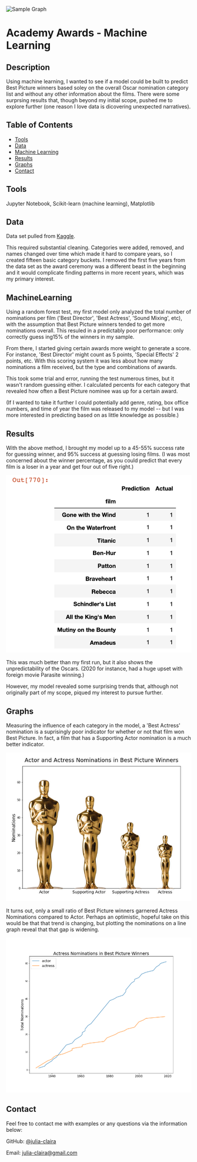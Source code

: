 ![Sample Graph](Resources/logo.png)

# Academy Awards - Machine Learning

## Description 

Using machine learning, I wanted to see if a model could be built to predict Best Picture winners based soley on the overall Oscar nomination category list and without any other information about the films. There were some surprsing results that,  though beyond my initial scope, pushed me to explore further (one reason I love data is dicovering unexpected narratives).



## Table of Contents

* [Tools](#Tools)
* [Data](#Data)
* [Machine Learning](#MachineLearning)
* [Results](#Results)
* [Graphs](#Graphs)
* [Contact](#Contact)



## Tools

Jupyter Notebook, Scikit-learn (machine learning), Matplotlib



## Data

Data set pulled from [Kaggle](https://https://www.kaggle.com/unanimad/the-oscar-award). 

This required substantial cleaning. Categories were added, removed, and names changed over time which made it hard to compare years, so I created fifteen basic category buckets. I removed the first five years from the data set as the award ceremony was a different beast in the beginning and it would complicate finding patterns in more recent years, which was my primary interest.



## MachineLearning
Using a random forest test, my first model only analyzed the total number of nominations per film ('Best Director', 'Best Actress', 'Sound Mixing', etc), with the assumption that Best Picture winners tended to get more nominations overall. This resuled in a predictably poor performance: only correctly guess ing15% of the winners in my sample. 

From there, I started giving certain awards more weight to generate a score. For instance, 'Best Director' might count as 5 points, 'Special Effects' 2 points, etc. With this scoring system it was less about how many nominations a film received, but the type and combinations of awards.

This took some trial and error, running the test numerous times, but it wasn't random guessing either. I calculated percents for each category that revealed how often a Best Picture nominee was up for a certain award.

(If I wanted to take it further I could potentially add genre, rating, box office numbers, and time of year the film was released to my model -- but I was more interested in predicting based on as little knowledge as possible.)



## Results

With the above method, I brought my model up to a 45-55% success rate for guessing winner, and 95% success at guessing losing films.  (I was most concerned about the winner percentage, as you could predict that every film is a loser in a year and get four out of five right.)

![Sample Graph](Resources/prediction_oscar.png)

This was much better than my first run, but it also shows the unpredictability of the Oscars. (2020 for instance, had a huge upset with foreign movie Parasite winning.)

However, my model revealed some surprising trends that, although not originally part of my scope, piqued my interest to pursue further.



## Graphs

Measuring the influence of each category in the model, a 'Best Actress' nomination is a suprisingly poor indicator for whether or not that film won Best Picture. In fact, a film that has a Supporting Actor nomination is a much better indicator.

![Sample Graph](Resources/actor_nom_trophy_graph.jpg)

It turns out, only a small ratio of Best Picture winners garnered Actress Nominations compared to Actor. Perhaps an optimistic, hopeful take on this would be that that trend is changing, but plotting the nominations on a line graph reveal that that gap is widening.

![Sample Graph](Resources/actor_nom_line.png)



## Contact

Feel free to contact me with examples or any questions via the information below:

GitHub: [@julia-claira](https://api.github.com/users/julia-claira)

Email: julia-claira@gmail.com
